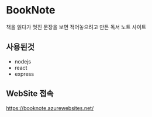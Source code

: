 # BookNote
책을 읽다가 멋진 문장을 보면 적어놓으려고 만든 독서 노트 사이트

## 사용된것
* nodejs
* react
* express

## WebSite 접속
https://booknote.azurewebsites.net/

